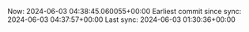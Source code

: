 Now: 2024-06-03 04:38:45.060055+00:00 Earliest commit since sync: 2024-06-03 04:37:57+00:00 Last sync: 2024-06-03 01:30:36+00:00
